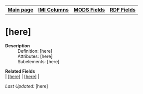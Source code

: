 <!DOCTYPE html>
<html>

<body>
<table style="width:100%">
  <tr>
    <th><a href="index.md">Main page</a></th>
	<th><a href="IMI.md">IMI Columns</a></th>
    <th><a href="MODS.md">MODS Fields</a></th>
    <th><a href="RDF.md">RDF Fields</a></th>
  </tr>
</table>



<h1>[here]</h1>
<dl>
  <dt><b>Description</b></dt>
  <dd>Definition: [here]</dd>
  <dd>Attributes:  [here]</dd>
  <dd>Subelements:  [here]</dd>
</dl>
<dl>
	<dt><b>Related Fields</b></dt>
		| <a href="template.md">[here]</a> | <a href="RDF.template.md">[here]</a> |
</dl>
<p><i>Last Updated: </i>[here]</p>
</body>
</html>